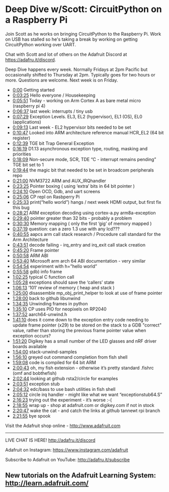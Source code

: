 # Deep Dive w/Scott: CircuitPython on a Raspberry Pi

Join Scott as he works on bringing CircuitPython to the Raspberry Pi. Work on USB has stalled so he's taking a break by working on getting CircuitPython working over UART.

Chat with Scott and lot of others on the Adafruit Discord at https://adafru.it/discord.

Deep Dive happens every week. Normally Fridays at 2pm Pacific but occasionally shifted to Thursday at 2pm. Typically goes for two hours or more. Questions are welcome.
Next week is on Friday.

- [0:00](https://www.youtube.com/watch?v=3f13Jl72cL4&t=0) Getting started
- [0:03:25](https://www.youtube.com/watch?v=3f13Jl72cL4&t=205) Hello everyone / Housekeeping
- [0:05:51](https://www.youtube.com/watch?v=3f13Jl72cL4&t=351) Today - working on Arm Cortex A as bare metal micro (raspberry pi 4)
- [0:06:37](https://www.youtube.com/watch?v=3f13Jl72cL4&t=397) last week: interrupts / tiny usb
- [0:07:29](https://www.youtube.com/watch?v=3f13Jl72cL4&t=449) Exception Levels. EL3, EL2 (hypervisor), EL1 (OS), EL0 (applications)
- [0:09:13](https://www.youtube.com/watch?v=3f13Jl72cL4&t=553) Last week - EL2 hypervisor bits needed to be set
- [0:10:47](https://www.youtube.com/watch?v=3f13Jl72cL4&t=647) Looked into ARM architecture reference manual HCR_EL2 (64 bit register)
- [0:12:39](https://www.youtube.com/watch?v=3f13Jl72cL4&t=759) TGE bit Trap General Exception
- [0:16:19](https://www.youtube.com/watch?v=3f13Jl72cL4&t=979) D1.13 asynchronous exception type, routing, masking and priorities
- [0:18:09](https://www.youtube.com/watch?v=3f13Jl72cL4&t=1089) Non-secure mode, SCR, TDE “C - interrupt remains pending” TGE bit set to 1
- [0:19:44](https://www.youtube.com/watch?v=3f13Jl72cL4&t=1184) the magic bit that needed to be set in broadcom peripherals repo
- [0:21:00](https://www.youtube.com/watch?v=3f13Jl72cL4&t=1260) NVM3722 ARM and AUX_IRQhandler
- [0:23:25](https://www.youtube.com/watch?v=3f13Jl72cL4&t=1405) Pointer boxing ( using ‘extra’ bits in 64 bit pointer )
- [0:24:10](https://www.youtube.com/watch?v=3f13Jl72cL4&t=1450) Open OCD, Gdb, and uart screens
- [0:25:06](https://www.youtube.com/watch?v=3f13Jl72cL4&t=1506) CP repl on Rasbperry Pi
- [0:25:33](https://www.youtube.com/watch?v=3f13Jl72cL4&t=1533) print(“hello world”) hangs / next week HDMI output, but first fix this bug
- [0:28:21](https://www.youtube.com/watch?v=3f13Jl72cL4&t=1701) ARM exception decoding  using cortex-a.py  arm8a-exception
- [0:29:40](https://www.youtube.com/watch?v=3f13Jl72cL4&t=1780) pointer greater than 32 bits - probably a problem
- [0:30:30](https://www.youtube.com/watch?v=3f13Jl72cL4&t=1830) Memory mapping ( only the first ‘gig’ of memory mapped )
- [0:37:19](https://www.youtube.com/watch?v=3f13Jl72cL4&t=2239) question: can a zero 1.3 use with any lcd???
- [0:40:55](https://www.youtube.com/watch?v=3f13Jl72cL4&t=2455) aapcs arm call stack research / Procedure call standard for the Arm Architecture
- [0:43:51](https://www.youtube.com/watch?v=3f13Jl72cL4&t=2631) decode failing - irq_entry and irq_exit call stack creation
- [0:45:20](https://www.youtube.com/watch?v=3f13Jl72cL4&t=2720) Frame pointer
- [0:50:58](https://www.youtube.com/watch?v=3f13Jl72cL4&t=3058) ARM ABI
- [0:53:40](https://www.youtube.com/watch?v=3f13Jl72cL4&t=3220) Microsoft arm arch 64 ABI documentation - very similar
- [0:54:54](https://www.youtube.com/watch?v=3f13Jl72cL4&t=3294) experiment with h=”hello world”
- [0:55:58](https://www.youtube.com/watch?v=3f13Jl72cL4&t=3358) gdb) info  frame
- [1:02:25](https://www.youtube.com/watch?v=3f13Jl72cL4&t=3745) typical C function call
- [1:05:28](https://www.youtube.com/watch?v=3f13Jl72cL4&t=3928) exceptions should save the ‘callers’ state
- [1:06:13](https://www.youtube.com/watch?v=3f13Jl72cL4&t=3973) ‘101’ review of memory ( heap and stack )
- [1:25:00](https://www.youtube.com/watch?v=3f13Jl72cL4&t=5100) disassemble mp_obj_print_helper to look at use of frame pointer
- [1:28:00](https://www.youtube.com/watch?v=3f13Jl72cL4&t=5280) back to github libunwind
- [1:34:35](https://www.youtube.com/watch?v=3f13Jl72cL4&t=5675) Unwinding frames in python
- [1:35:10](https://www.youtube.com/watch?v=3f13Jl72cL4&t=5710) CP uses PIO for neopixels on RP2040
- [1:37:52](https://www.youtube.com/watch?v=3f13Jl72cL4&t=5872) aarch64-unwind.h
- [1:41:10](https://www.youtube.com/watch?v=3f13Jl72cL4&t=6070) does it come down to the exception entry code needing to update frame pointer (x29) to be stored on the stack to a GDB \"correct\" value, rather than storing the previous frame pointer value when exception occurs?
- [1:51:20](https://www.youtube.com/watch?v=3f13Jl72cL4&t=6680) Digikey has a small number of the LED glasses and nRF driver boards available
- [1:54:00](https://www.youtube.com/watch?v=3f13Jl72cL4&t=6840) stack-unwind-samples
- [1:56:10](https://www.youtube.com/watch?v=3f13Jl72cL4&t=6970) greyed out command completion from fish shell
- [1:59:08](https://www.youtube.com/watch?v=3f13Jl72cL4&t=7148) code is compiled for 64 bit ARM
- [2:00:43](https://www.youtube.com/watch?v=3f13Jl72cL4&t=7243) oh, my fish extension - otherwise it’s pretty standard .fishrc (omf and bobthefish)
- [2:02:44](https://www.youtube.com/watch?v=3f13Jl72cL4&t=7364) looking at github rsta2/circle for examples
- [2:03:51](https://www.youtube.com/watch?v=3f13Jl72cL4&t=7431) exception stub
- [2:04:32](https://www.youtube.com/watch?v=3f13Jl72cL4&t=7472) edc/bass to use bash utilities in fish shell
- [2:05:12](https://www.youtube.com/watch?v=3f13Jl72cL4&t=7512) circle irq handler - might like what we want “exceptionstub64.S”
- [2:16:23](https://www.youtube.com/watch?v=3f13Jl72cL4&t=8183) trying out the experiment - it’s worse :-(
- [2:18:55](https://www.youtube.com/watch?v=3f13Jl72cL4&t=8335) wrap up - shop at adafruit.com or digikey.com if not in stock
- [2:20:47](https://www.youtube.com/watch?v=3f13Jl72cL4&t=8447) wake the cat - and catch the links at github tannewt rpi branch
- [2:21:55](https://www.youtube.com/watch?v=3f13Jl72cL4&t=8515) bye spook

Visit the Adafruit shop online - http://www.adafruit.com

-----------------------------------------
LIVE CHAT IS HERE! http://adafru.it/discord

Adafruit on Instagram: https://www.instagram.com/adafruit

Subscribe to Adafruit on YouTube: http://adafru.it/subscribe

New tutorials on the Adafruit Learning System: http://learn.adafruit.com/
-----------------------------------------
